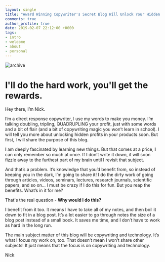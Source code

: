 ```yaml
---
layout: single
title: "Award Winning Copywriter's Secret Blog Will Unlock Your Hidden Brainpower."
comments: true
author_profile: true
date: 2019-02-07 22:12:00 +0000
tags:
- intro
- welcome
- about
- personal
---
```

![archive]({{site.url}}{{site.baseurl}}/images/archivesthin.png)


# I'll do the hard work, you'll get the rewards.

Hey there, I’m Nick.

I’m a direct response copywriter, I use my words to make you money. I’m talking doubling, tripling, QUADRUPLING your profit, just with some words and a bit of flair (and a bit of copywriting magic you won’t learn in school). I will tell you more about unlocking hidden profits in your products soon. But first, I will share the purpose of this blog.

I am deeply fascinated by learning new things. But that comes at a price, I can only remember so much at once. If I don’t write it down, it will soon fizzle away to the furthest part of my brain until I revisit that subject.

And that’s a problem. It’s knowledge that you’d benefit from, so instead of keeping you in the dark, I’m going to share it! I do the dirty work of going through articles, videos, seminars, lectures, research journals, scientific papers, and so on... I must be crazy if I do this for fun. But you reap the benefits. What’s in it for me?

That's the real question - **Why would I do this?**

I benefit from it too. It means I have to take all of my notes, and then boil it down to fit in a blog post. It’s a lot easier to go through notes the size of a blog post instead of a small book. It saves me time, and I don’t have to work as hard in the long run.

The main subject matter of this blog will be copywriting and technology. It’s what I focus my work on, too. That doesn’t mean I won’t share other subjects! It just means that the focus is on copywriting and technology.

Nick
